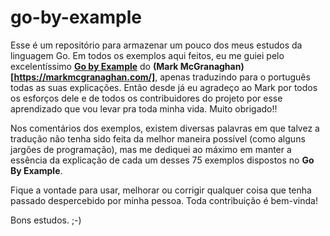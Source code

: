 # go-by-example

Esse é um repositório para armazenar um pouco dos meus estudos da linguagem Go. Em todos os exemplos aqui feitos, eu me guiei pelo excelentíssimo **[Go by Example](https://gobyexample.com/)** do **(Mark McGranaghan)[https://markmcgranaghan.com/]**, apenas traduzindo para o português todas as suas explicações. Então desde já eu agradeço ao Mark por todos os esforços dele e de todos os contribuidores do projeto por esse aprendizado que vou levar pra toda minha vida. Muito obrigado!!

Nos comentários dos exemplos, existem diversas palavras em que talvez a tradução não tenha sido feita da melhor maneira possível (como alguns jargões de programação), mas me dediquei ao máximo em manter a essência da explicação de cada um desses 75 exemplos dispostos no **Go By Example**.

Fique a vontade para usar, melhorar ou corrigir qualquer coisa que tenha passado despercebido por minha pessoa. Toda contribuição é bem-vinda!

Bons estudos. ;-)